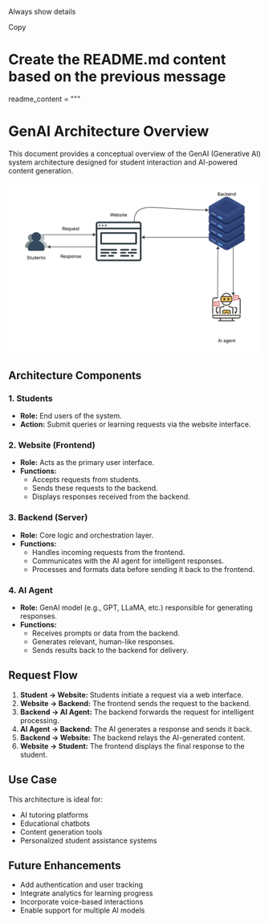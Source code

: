 Always show details

Copy
# Create the README.md content based on the previous message
readme_content = """
# GenAI Architecture Overview

This document provides a conceptual overview of the GenAI (Generative AI) system architecture designed for student interaction and AI-powered content generation.

![GenAI Architecture](./genai-architecture-conceptual.png)

## Architecture Components

### 1. **Students**
- **Role:** End users of the system.
- **Action:** Submit queries or learning requests via the website interface.

### 2. **Website (Frontend)**
- **Role:** Acts as the primary user interface.
- **Functions:**
  - Accepts requests from students.
  - Sends these requests to the backend.
  - Displays responses received from the backend.

### 3. **Backend (Server)**
- **Role:** Core logic and orchestration layer.
- **Functions:**
  - Handles incoming requests from the frontend.
  - Communicates with the AI agent for intelligent responses.
  - Processes and formats data before sending it back to the frontend.

### 4. **AI Agent**
- **Role:** GenAI model (e.g., GPT, LLaMA, etc.) responsible for generating responses.
- **Functions:**
  - Receives prompts or data from the backend.
  - Generates relevant, human-like responses.
  - Sends results back to the backend for delivery.

## Request Flow

1. **Student → Website:** Students initiate a request via a web interface.
2. **Website → Backend:** The frontend sends the request to the backend.
3. **Backend → AI Agent:** The backend forwards the request for intelligent processing.
4. **AI Agent → Backend:** The AI generates a response and sends it back.
5. **Backend → Website:** The backend relays the AI-generated content.
6. **Website → Student:** The frontend displays the final response to the student.

## Use Case

This architecture is ideal for:
- AI tutoring platforms
- Educational chatbots
- Content generation tools
- Personalized student assistance systems

## Future Enhancements

- Add authentication and user tracking
- Integrate analytics for learning progress
- Incorporate voice-based interactions
- Enable support for multiple AI models